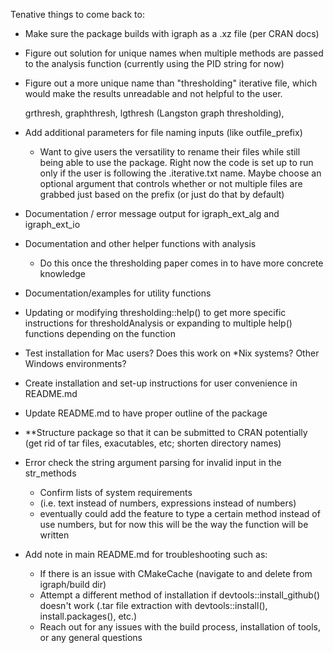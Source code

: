 Tenative things to come back to:

- Make sure the package builds with igraph as a .xz file (per CRAN docs)

- Figure out solution for unique names when multiple methods are passed to the analysis function (currently using the PID string for now)

- Figure out a more unique name than "thresholding"
  iterative file, which would make the results unreadable and not helpful to the user.
  
  grthresh, graphthresh, lgthresh (Langston graph thresholding),
  
  
- Add additional parameters for file naming inputs (like outfile_prefix)
  - Want to give users the versatility to rename their files while still
    being able to use the package. Right now the code is set up to run only
    if the user is following the .iterative.txt name. Maybe choose an optional 
    argument that controls whether or not multiple files are grabbed just based     on the prefix (or just do that by default)
    
- Documentation / error message output for igraph_ext_alg and igraph_ext_io

- Documentation and other helper functions with analysis
  - Do this once the thresholding paper comes in to have more concrete knowledge

- Documentation/examples for utility functions


- Updating or modifying thresholding::help() to get more specific instructions for thresholdAnalysis or expanding to multiple help() functions depending on the function

- Test installation for Mac users? Does this work on *Nix systems? Other Windows environments?

- Create installation and set-up instructions for user convenience in README.md

- Update README.md to have proper outline of the package

- **Structure package so that it can be submitted to CRAN potentially (get rid of tar files, exacutables, etc; shorten directory names)

- Error check the string argument parsing for invalid input in the str_methods
  - Confirm lists of system requirements
  - (i.e. text instead of numbers, expressions instead of numbers)
  - eventually could add the feature to type a certain method instead of use numbers, 
    but for now this will be the way the function will be written
    
- Add note in main README.md for troubleshooting such as:
  - If there is an issue with CMakeCache (navigate to and delete from igraph/build dir)
  - Attempt a different method of installation if devtools::install_github() doesn't work
    (.tar file extraction with devtools::install(), install.packages(), etc.)
  - Reach out for any issues with the build process, installation of tools, or any general questions
  

